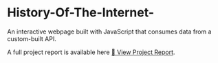 # History-Of-The-Internet-
An interactive webpage built with JavaScript that consumes data from a custom-built API.

A full project report is available here [📄 View Project Report](./Project-Report.pdf). 
